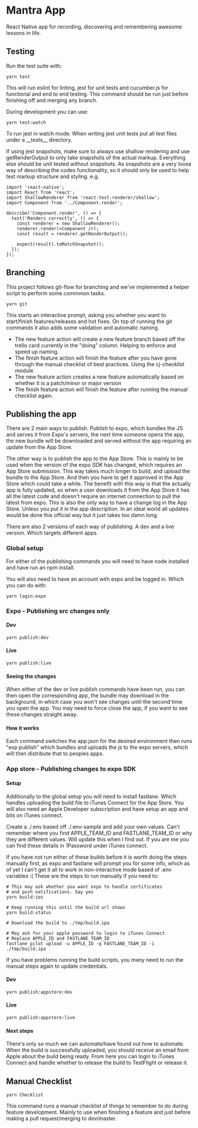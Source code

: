 # Mantra App

React Native app for recording, discovering and remembering awesome lessons in life.

## Testing
Run the test suite with:
```
yarn test
```
This will run eslint for linting, jest for unit tests and cucumber.js for functional and end to end testing. This command should be run just before finishing off and merging any branch.

During development you can use:
```
yarn test:watch
```
To run jest in watch mode. When writing jest unit tests put all test files under a \_\_tests\_\_ directory.

If using jest snapshots, make sure to always use shallow rendering and use getRenderOutput to only take snapshots of the actual markup. Everything else should be unit tested without snapshots. As snapshots are a very loose way of describing the codes functionality, so it should only be used to help test markup structure and styling. e.g.
```
import 'react-native';
import React from 'react';
import ShallowRenderer from 'react-test-renderer/shallow';
import Component from '../Component.render';

describe('Component.render', () => {
  test('Renders correctly', () => {
    const renderer = new ShallowRenderer();
    renderer.render(<Component />);
    const result = renderer.getRenderOutput();

    expect(result).toMatchSnapshot();
  });
});
```

## Branching

This project follows git-flow for branching and we've implemented a helper script to perform some commmon tasks.
```
yarn git
```
This starts an interactive prompt, asking you whether you want to start/finish features/releases and hot fixes. On top of running the git commands it also adds some validation and automatic naming.

- The new feature action will create a new feature branch based off the trello card currently in the "doing" column. Helping to enforce and speed up naming.
- The finish feature action will finish the feature after you have gone through the manual checklist of best practices. Using the cj-checklist module.
- The new feature action creates a new feature automatically based on whether it is a patch/minor or major version
- The finish feature action will finish the feature after running the manual checklist again.

## Publishing the app
There are 2 main ways to publish. Publish to expo, which bundles the JS and serves it from Expo's servers, the next time someone opens the app, the new bundle will be downloaded and served without the app requiring an update from the App Store.

The other way is to publish the app to the App Store. This is mainly to be used when the version of the expo SDK has changed, which requires an App Store submission. This way takes much longer to build, and upload the bundle to the App Store. And then you have to get it approved in the App Store which could take a while. The benefit with this way is that the actually app is fully updated, so when a user downloads it from the App Store it has all the latest code and doesn't require an internet connection to pull the latest from expo. This is also the only way to have a change log in the App Store. Unless you put it in the app description. In an ideal world all updates would be done this official way but it just takes too damn long.

There are also 2 versions of each way of publishing. A dev and a live version. Which targets different apps.

### Global setup
For either of the publishing commands you will need to have node installed and have run an npm install.

You will also need to have an account with expo and be logged in. Which you can do with:

```
yarn login:expo
```

### Expo - Publishing src changes only
#### Dev
```
yarn publish:dev
```

#### Live
```
yarn publish:live
```

#### Seeing the changes
When either of the dev or live publish commands have been run, you can then open the corresponding app, the bundle may download in the background, in which case you won't see changes until the second time you open the app. You may need to force close the app, if you want to see these changes straight away.

#### How it works
Each command switches the app.json for the desired environment then runs "exp publish" which bundles and uploads the js to the expo servers, which will then distribute that to peoples apps.

### App store - Publishing changes to expo SDK
#### Setup
Additionally to the global setup you will need to install fastlane. Which handles uploading the build file to iTunes Connect for the App Store. You will also need an Apple Developer subscription and have setup an app and bits on iTunes connect.

Create a ./.env based off ./.env-sample and add your own values. Can't remember where you find APPLE_TEAM_ID and FASTLANE_TEAM_ID or why they are different values. Will update this when I find out. If you are me you can find these details in 1Password under iTunes connect.

If you have not run either of these builds before it is worth doing the steps manually first, as expo and fastlane will prompt you for some info, which as of yet I can't get it all to work in non-interactive mode based of .env variables :(
These are the steps to run manually if you need to:
```
# This may ask whether you want expo to handle certificates
# and push notifications. Say yes
yarn build:ios

# Keep running this until the build url shows
yarn build:status

# Download the build to ./tmp/build.ipa

# May ask for your apple password to login to iTunes Connect
# Replace APPLE_ID and FASTLANE_TEAM_ID
fastlane pilot upload -u APPLE_ID -q FASTLANE_TEAM_ID -i ./tmp/build.ipa
```

If you have problems running the build scripts, you many need to run the manual steps again to update credentials.

#### Dev
```
yarn publish:appstore:dev
```

#### Live
```
yarn publish:appstore:live
```

#### Next steps
There's only so much we can automate/have found out how to automate. When the build is successfully uploaded, you should receive an email from Apple about the build being ready. From here you can login to iTunes Connect and handle whether to release the build to TestFlight or release it.

## Manual Checklist
```
yarn Checklist
```

This command runs a manual checklist of things to remember to do during feature development. Mainly to use when finishing a feature and just before making a pull request/merging to dev/master.
